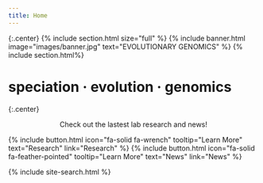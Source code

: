 ```yaml
---
title: Home
---
```


{:.center}
{% include section.html size="full" %}
{% include banner.html image="images/banner.jpg" text="EVOLUTIONARY GENOMICS" %}
{% include section.html%}
# speciation · evolution · genomics
{:.center}

<p style="text-align:center;"> Check out the lastest lab research and news! </p>

{%
  include button.html
  icon="fa-solid fa-wrench" 
  tooltip="Learn More"
  text="Research"
  link="Research"
%}
{%
  include button.html
  icon="fa-solid fa-feather-pointed"
  tooltip="Learn More"
  text="News"
  link="News"
%}


{% include site-search.html %}
